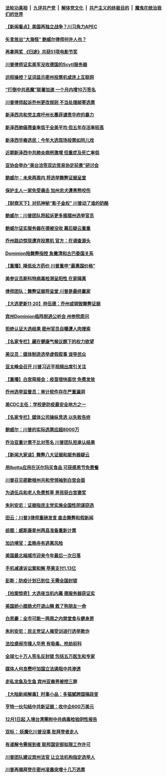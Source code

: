 

####  [法轮功真相](../../../../basic/blob/master/README.md?t=11210932) &nbsp;|&nbsp; [九评共产党](../../../../9ping.md/blob/master/README.md?t=11210932) &nbsp;|&nbsp; [解体党文化](../../../../jtdwh.md/blob/master/README.md?t=11210932)  &nbsp;|&nbsp; [共产主义的终极目的](../../../../gczydzjmd.md/blob/master/README.md?t=11210932) &nbsp;|&nbsp; [魔鬼在统治我们的世界](../../../../mgztzwmdsj.md/blob/master/README.md?t=11210932) 

#### [【新闻看点】美国再独立战争？川习角力APEC](../pages/nsc412/n12564688.md?t=11210932) 

#### [矢言放出“大海怪” 鲍威尔律师何许人也？](../pages/nsc412/n12564791.md?t=11210932) 

#### [再拿两奖 《归途》共获51项电影节奖](../pages/nsc412/n12564773.md?t=11210932) 

#### [川普律师证实美军没收德国的Scytl服务器](../pages/nsc412/n12564609.md?t=11210932) 

#### [远程操控？证词显示密州投票机或连上互联网](../pages/nsc412/n12564542.md?t=11210932) 

#### [“打倒中共恶魔”联署加速  一个月内增10万签名](../pages/nsc412/n12564665.md?t=11210932) 

#### [川普律师起诉乔州更改规则 不当处理邮寄选票](../pages/nsc412/n12564697.md?t=11210932) 

#### [新泽西共和党主席吁州长墨菲谴责华府的暴力](../pages/nsc412/n12564448.md?t=11210932) 

#### [新泽西肺癌筛查率低于全美平均 但五年存活率较高](../pages/nsc412/n12564614.md?t=11210932) 

#### [新泽西华裔选民：今年大选现场投票如同儿戏](../pages/nsc412/n12564484.md?t=11210932) 

#### [近期新泽西中共肺炎病例激增  但重症及死亡率低](../pages/nsc412/n12564518.md?t=11210932) 

#### [亚协会举办“美台洽签双边贸易协定前景”研讨会](../pages/nsc412/n12564571.md?t=11210932) 

#### [鲍威尔：未来两周内 将选举舞弊证据呈堂](../pages/nsc412/n12564524.md?t=11210932) 

#### [保护主人一家免受袭击 加州忠犬遭黑熊咬伤](../pages/nsc412/n12563419.md?t=11210932) 

#### [【财商天下】对抗神秘“影子金权” 川普动了谁的奶酪](../pages/nsc412/n12564519.md?t=11210932) 

#### [鲍威尔：川普团队将起诉更多摇摆州选举官员](../pages/nsc412/n12564356.md?t=11210932) 

#### [鲍威尔证实服务器在德被没收 幕后疑云重重](../pages/nsc412/n12564392.md?t=11210932) 

#### [乔州路边惊现遭弃投票机 官方：在调查源头](../pages/nsc412/n12564403.md?t=11210932) 

#### [Dominion陷舞弊指控 急撇清和古巴委国关系](../pages/nsc412/n12564185.md?t=11210932) 

#### [【重播】降低处方药价 川普重申“最惠国价格”](../pages/nsc412/n12564005.md?t=11210932) 

#### [美参议员斯科特病毒检测呈阳性 在家隔离](../pages/nsc412/n12564360.md?t=11210932) 

#### [律师团队：舞弊证据将呈堂 川普是最终赢家](../pages/nsc412/n12564142.md?t=11210932) 

#### [【大选更新11·20】林伍德：乔州或销毁舞弊证据](../pages/nsc412/n12563284.md?t=11210932) 

#### [宾州Dominion临阵脱逃公听会 州参院质问](../pages/nsc412/n12564344.md?t=11210932) 

#### [拒绝认证大选结果 密州官员自曝遭人肉搜索](../pages/nsc412/n12564263.md?t=11210932) 

#### [【名家专栏】藏在健康气候议题下的权力欲望](../pages/nsc412/n12563838.md?t=11210932) 

#### [美议员：媒体制造选举虚假叙事 误导民众](../pages/nsc412/n12564282.md?t=11210932) 

#### [亚太峰会召开 川普习近平视频出席引关注](../pages/nsc412/n12564217.md?t=11210932) 

#### [【重播】白宫简报会：疫苗很快面世 免费发放](../pages/nsc412/n12564235.md?t=11210932) 

#### [乔州选举监督员：审计软件存在严重漏洞](../pages/nsc412/n12564211.md?t=11210932) 

#### [美CDC主任：学校是防疫最安全地方之一](../pages/nsc412/n12563968.md?t=11210932) 

#### [【名家专栏】媒体公司操纵竞选 以失败告终](../pages/nsc412/n12563534.md?t=11210932) 

#### [鲍威尔：川普的实际选票应超8000万](../pages/nsc412/n12564063.md?t=11210932) 

#### [乔治亚重计票不比对签名 川普团队拒承认结果](../pages/nsc412/n12564010.md?t=11210932) 

#### [【新闻大家谈】舞弊八大证据和服务器疑云](../pages/nsc412/n12563699.md?t=11210932) 

#### [用Ibotta应用在沃尔玛买食品 可获感恩节免费餐](../pages/nsc412/n12563853.md?t=11210932) 

#### [川普召见密歇根州共和党领袖到白宫会面](../pages/nsc412/n12563901.md?t=11210932) 

#### [为退伍兵和老人免费剪草 男孩获白宫褒奖](../pages/nsc412/n12563805.md?t=11210932) 

#### [朱利安尼：证据指民主党实施全国性阴谋窃选](../pages/nsc412/n12563814.md?t=11210932) 

#### [田云：川普3律师重磅发言 直击舞弊和假新闻](../pages/nsc412/n12562667.md?t=11210932) 

#### [组图：威斯康星州两县准备重新计票](../pages/nsc412/n12563259.md?t=11210932) 

#### [加边境官：孟晚舟有逃离风险](../pages/nsc412/n12563258.md?t=11210932) 

#### [美国最北端城市迎来今年最后一次日落](../pages/nsc412/n12563116.md?t=11210932) 

#### [手机减速诉讼案和解  苹果支付1.13亿](../pages/nsc412/n12562944.md?t=11210932) 

#### [彭斯：防疫计划已到位 无需全国封锁](../pages/nsc412/n12563059.md?t=11210932) 

#### [【拍案惊奇】大选夜当机内幕 德服务器获证实](../pages/nsc412/n12562399.md?t=11210932) 

#### [美国娇小腊肠犬吓退山狮 救了狗朋友一命](../pages/nsc412/n12562749.md?t=11210932) 

#### [白思豪：全市可能一两周之内禁堂食与健身房](../pages/nsc412/n12562845.md?t=11210932) 

#### [朱利安尼：民主党证人揭受训进行选举欺诈](../pages/nsc412/n12562696.md?t=11210932) 

#### [法拉盛闹市撞人华男  有吸毒、抢劫前科](../pages/nsc412/n12562839.md?t=11210932) 

#### [全球七十万人签名反封锁 包括五万医生和专家](../pages/nsc412/n12562783.md?t=11210932) 

#### [媒体人何良懋吁加国立法遏阻中共渗透](../pages/nsc412/n12562583.md?t=11210932) 

#### [走私龙鱼及生鱼 宾州亚裔男被控三罪](../pages/nsc412/n12562144.md?t=11210932) 

#### [【大陆新闻解毒】时事小品：多猫腻跨国搞政变](../pages/nsc412/n12562870.md?t=11210932) 

#### [亨特一伙勾结中共新证据：收中企600万美元](../pages/nsc412/n12562694.md?t=11210932) 

#### [12月1日起 入境台湾需附中共病毒检验阴性报告](../pages/nsc412/n12562765.md?t=11210932) 

#### [双标： 妖魔化川普没事 批拜登者走人](../pages/nsc412/n12562772.md?t=11210932) 

#### [有递解令需报到者  联邦国安部拟限工作许可](../pages/nsc412/n12562779.md?t=11210932) 

#### [川普团队建议宾州法官 让立法机构指定选举人](../pages/nsc412/n12562616.md?t=11210932) 

#### [川普再揭拜登在密州凌晨突增十几万选票](../pages/nsc412/n12562558.md?t=11210932) 

